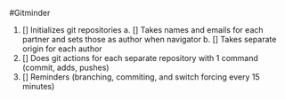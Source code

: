#Gitminder
1. [] Initializes git repositories
  a. [] Takes names and emails for each partner and sets those as author when navigator
  b. [] Takes separate origin for each author
2. [] Does git actions for each separate repository with 1 command (commit, adds, pushes)
3. [] Reminders (branching, commiting, and switch forcing every 15 minutes)
